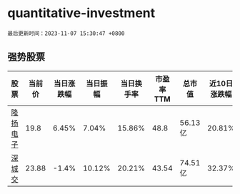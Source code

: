 # quantitative-investment

`最后更新时间：2023-11-07 15:30:47 +0800`

## 强势股票

|股票|当前价|当日涨跌幅|当日振幅|当日换手率|市盈率TTM|总市值|近10日涨跌幅|
|----|----|----|----|----|----|----|----|
|[隆扬电子](https://xueqiu.com/S/SZ301389)|19.8|6.45%|7.04%|15.86%|48.8|56.13亿|20.81%|
|[深城交](https://xueqiu.com/S/SZ301091)|23.88|-1.4%|10.12%|20.21%|43.54|74.51亿|32.37%|

